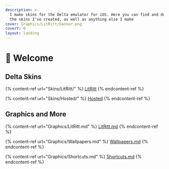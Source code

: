 ```yaml
---
description: >-
  I make skins for the Delta emulator for iOS. Here you can find and download
  the skins I've created, as well as anything else I make
cover: Graphics/LitRitt/banner.png
coverY: 0
layout: landing
---
```


# 🌈 Welcome

## Delta Skins

{% content-ref url="Skins/LitRitt/" %}
[LitRitt](Skins/LitRitt/)
{% endcontent-ref %}

{% content-ref url="Skins/Hosted/" %}
[Hosted](Skins/Hosted/)
{% endcontent-ref %}

## Graphics and More

{% content-ref url="Graphics/LitRitt.md" %}
[LitRitt.md](Graphics/LitRitt.md)
{% endcontent-ref %}

{% content-ref url="Graphics/Wallpapers.md" %}
[Wallpapers.md](Graphics/Wallpapers.md)
{% endcontent-ref %}

{% content-ref url="Graphics/Shortcuts.md" %}
[Shortcuts.md](Graphics/Shortcuts.md)
{% endcontent-ref %}
